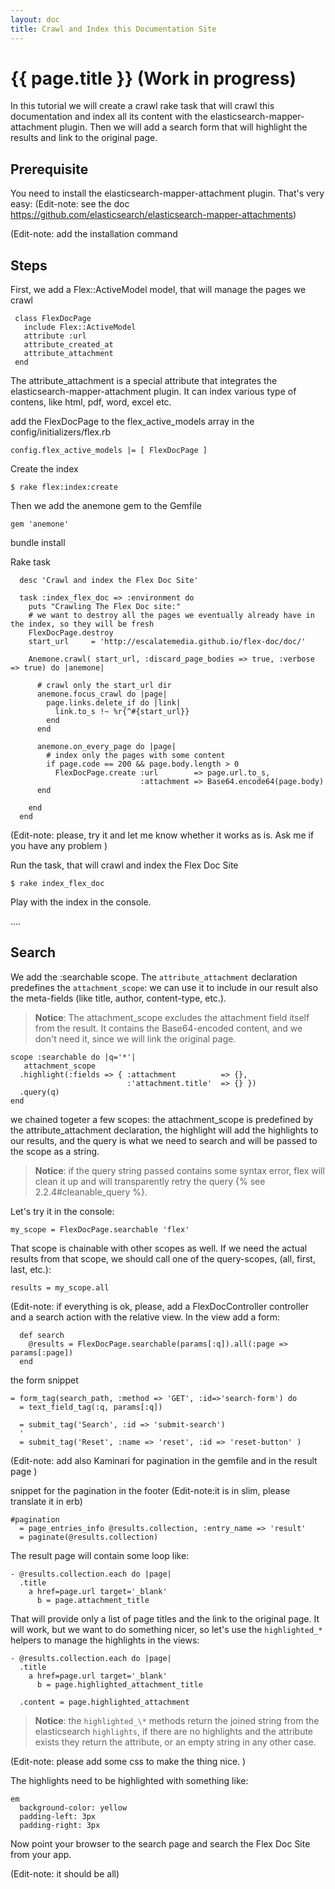 ```yaml
---
layout: doc
title: Crawl and Index this Documentation Site
---
```


# {{ page.title }} (Work in progress)

In this tutorial we will create a crawl rake task that will crawl this documentation and index all its content with the elasticsearch-mapper-attachment plugin. Then we will add a search form that will highlight the results and link to the original page.

## Prerequisite

You need to install the elasticsearch-mapper-attachment plugin. That's very easy: (Edit-note: see the doc https://github.com/elasticsearch/elasticsearch-mapper-attachments)

(Edit-note: add the installation command

## Steps

First, we add a Flex::ActiveModel model, that will manage the pages we crawl

     class FlexDocPage
       include Flex::ActiveModel
       attribute :url
       attribute_created_at
       attribute_attachment
     end

The attribute_attachment is a special attribute that integrates the elasticsearch-mapper-attachment plugin. It can index various type of contens, like html, pdf, word, excel etc.

add the FlexDocPage to the flex_active_models array in the config/initializers/flex.rb

    config.flex_active_models |= [ FlexDocPage ]

Create the index

    $ rake flex:index:create

Then we add the anemone gem to the Gemfile

    gem 'anemone'

bundle install

Rake task

      desc 'Crawl and index the Flex Doc Site'

      task :index_flex_doc => :environment do
        puts "Crawling The Flex Doc site:"
        # we want to destroy all the pages we eventually already have in the index, so they will be fresh
        FlexDocPage.destroy
        start_url     = 'http://escalatemedia.github.io/flex-doc/doc/'

        Anemone.crawl( start_url, :discard_page_bodies => true, :verbose => true) do |anemone|

          # crawl only the start_url dir
          anemone.focus_crawl do |page|
            page.links.delete_if do |link|
              link.to_s !~ %r{^#{start_url}}
            end
          end

          anemone.on_every_page do |page|
            # index only the pages with some content
            if page.code == 200 && page.body.length > 0
              FlexDocPage.create :url        => page.url.to_s,
                                 :attachment => Base64.encode64(page.body)
          end

        end
      end

(Edit-note: please, try it and let me know whether it works as is. Ask me if you have any problem )


Run the task, that will crawl and index the Flex Doc Site

    $ rake index_flex_doc

Play with the index in the console.

....

## Search

We add the :searchable scope. The `attribute_attachment` declaration predefines the `attachment_scope`: we can use it to include in our result also the meta-fields (like title, author, content-type, etc.).

> __Notice__: The attachment_scope excludes the attachment field itself from the result. It contains the Base64-encoded content, and we don't need it, since we will link the original page.


    scope :searchable do |q='*'|
       attachment_scope
      .highlight(:fields => { :attachment          => {},
                              :'attachment.title'  => {} })
      .query(q)
    end

we chained togeter a few scopes: the attachment_scope is predefined by the attribute_attachment declaration, the highlight will add the highlights to our results, and the query is what we need to search and will be passed to the scope as a string.

> __Notice__: if the query string passed contains some syntax error, flex will clean it up and will transparently retry the query {% see 2.2.4#cleanable_query %}.

Let's try it in the console:

    my_scope = FlexDocPage.searchable 'flex'

That scope is chainable with other scopes as well. If we need the actual results from that scope, we should call one of the query-scopes, (all, first, last, etc.):

    results = my_scope.all

(Edit-note: if everything is ok, please, add a FlexDocController controller and a search action with the relative view. In the view add a form:


      def search
        @results = FlexDocPage.searchable(params[:q]).all(:page => params[:page])
      end

the form snippet

    = form_tag(search_path, :method => 'GET', :id=>'search-form') do
      = text_field_tag(:q, params[:q])

      = submit_tag('Search', :id => 'submit-search')
      '
      = submit_tag('Reset', :name => 'reset', :id => 'reset-button' )

(Edit-note: add also Kaminari for pagination in the gemfile and in the result page )

snippet for the pagination in the footer (Edit-note:it is in slim, please translate it in erb)

    #pagination
      = page_entries_info @results.collection, :entry_name => 'result'
      = paginate(@results.collection)

The result page will contain some loop like:

    - @results.collection.each do |page|
      .title
        a href=page.url target='_blank'
          b = page.attachment_title


That will provide only a list of page titles and the link to the original page. It will work, but we want to do something nicer, so let's use the `highlighted_*` helpers to manage the highlights in the views:

    - @results.collection.each do |page|
      .title
        a href=page.url target='_blank'
          b = page.highlighted_attachment_title

      .content = page.highlighted_attachment

> __Notice__: the `highlighted_\*` methods return the joined string from the elasticsearch `highlights`, if there are no highlights and the attribute exists they return the attribute, or an empty string in any other case.

(Edit-note: please add some css to make the thing nice. )

The highlights need to be highlighted with something like:

    em
      background-color: yellow
      padding-left: 3px
      padding-right: 3px

Now point your browser to the search page and search the Flex Doc Site from your app.

(Edit-note: it should be all)


